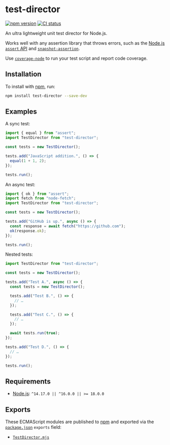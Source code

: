 # test-director

[![npm version](https://badgen.net/npm/v/test-director)](https://npm.im/test-director) [![CI status](https://github.com/jaydenseric/test-director/workflows/CI/badge.svg)](https://github.com/jaydenseric/test-director/actions)

An ultra lightweight unit test director for Node.js.

Works well with any assertion library that throws errors, such as the [Node.js `assert` API](https://nodejs.org/api/assert.html) and [`snapshot-assertion`](https://npm.im/snapshot-assertion).

Use [`coverage-node`](https://npm.im/coverage-node) to run your test script and report code coverage.

## Installation

To install with [npm](https://npmjs.com/get-npm), run:

```sh
npm install test-director --save-dev
```

## Examples

A sync test:

```js
import { equal } from "assert";
import TestDirector from "test-director";

const tests = new TestDirector();

tests.add("JavaScript addition.", () => {
  equal(1 + 1, 2);
});

tests.run();
```

An async test:

```js
import { ok } from "assert";
import fetch from "node-fetch";
import TestDirector from "test-director";

const tests = new TestDirector();

tests.add("GitHub is up.", async () => {
  const response = await fetch("https://github.com");
  ok(response.ok);
});

tests.run();
```

Nested tests:

```js
import TestDirector from "test-director";

const tests = new TestDirector();

tests.add("Test A.", async () => {
  const tests = new TestDirector();

  tests.add("Test B.", () => {
    // …
  });

  tests.add("Test C.", () => {
    // …
  });

  await tests.run(true);
});

tests.add("Test D.", () => {
  // …
});

tests.run();
```

## Requirements

- [Node.js](https://nodejs.org): `^14.17.0 || ^16.0.0 || >= 18.0.0`

## Exports

These ECMAScript modules are published to [npm](https://npmjs.com) and exported via the [`package.json`](./package.json) `exports` field:

- [`TestDirector.mjs`](./TestDirector.mjs)

